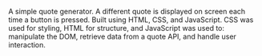 A simple quote generator. A different quote is displayed on screen each time a button is pressed. 
Built using HTML, CSS, and JavaScript. CSS was used for styling, HTML for structure, and JavaScript was used to: manipulate the DOM, retrieve data from a quote API, and handle user interaction. 